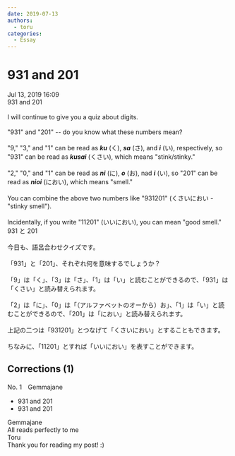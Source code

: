 ```yaml
---
date: 2019-07-13
authors:
  - toru
categories:
  - Essay
---
```


<h1 id="subject_show">931 and 201</h1>
<div class="date">Jul 13, 2019 16:09</div>
<div id="post"><div id="body_show_ori">
931 and 201<br/><br/>I will continue to give you a quiz about digits.<br/><br/>"931" and "201" -- do you know what these numbers mean?<br/><br/>"9," "3," and "1" can be read as <strong><em>ku</em></strong> (く), <strong><em>sa</em></strong> (さ), and <strong><em>i</em></strong> (い), respectively, so "931" can be read as <strong><em>kusai</em></strong> (くさい), which means "stink/stinky."<br/><br/>"2," "0," and "1" can be read as <strong><em>ni</em></strong> (に), <strong><em>o</em></strong> (お), nad <strong><em>i</em></strong> (い), so "201" can be read as <strong><em>nioi</em></strong> (におい), which means "smell."<br/><br/>You can combine the above two numbers like "931201" (くさいにおい - "stinky smell").<br/><br/>Incidentally, if you write "11201" (いいにおい), you can mean "good smell."
</div></div>

<!-- more -->

<div id="post_ja"><div id="body_show_mo">
931 と 201<br/><br/>今日も、語呂合わせクイズです。<br/><br/>「931」と「201」、それぞれ何を意味するでしょうか？<br/><br/>「9」は「く」、「3」は「さ」、「1」は「い」と読むことができるので、「931」は「くさい」と読み替えられます。<br/><br/>「2」は「に」、「0」は「（アルファベットのオーから）お」、「1」は「い」と読むことができるので、「201」は「におい」と読み替えられます。<br/><br/>上記の二つは「931201」とつなげて「くさいにおい」とすることもできます。<br/><br/>ちなみに、「11201」とすれば「いいにおい」を表すことができます。
</div></div>

## Corrections (1)
<div id="block"><div class="first_name"> No. 1　<span class="just_name">Gemmajane</span></div><div id="block2">
<ul class="correction_field">
<li class="incorrect">931 and 201</li>
<li class="corrected correct">
931 and 201
</li>
</ul>
</div><div class="name"><span class="just_name">Gemmajane</span><br>
All reads perfectly to me 
</div>
<div class="name"><span class="just_name">Toru</span><br>
Thank you for reading my post! :)
</div>
</div>

